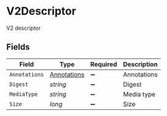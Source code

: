 # V2Descriptor

V2 descriptor


## Fields

| Field                                             | Type                                              | Required                                          | Description                                       |
| ------------------------------------------------- | ------------------------------------------------- | ------------------------------------------------- | ------------------------------------------------- |
| `Annotations`                                     | [Annotations](../../Models/Shared/Annotations.md) | :heavy_minus_sign:                                | Annotations                                       |
| `Digest`                                          | *string*                                          | :heavy_minus_sign:                                | Digest                                            |
| `MediaType`                                       | *string*                                          | :heavy_minus_sign:                                | Media type                                        |
| `Size`                                            | *long*                                            | :heavy_minus_sign:                                | Size                                              |